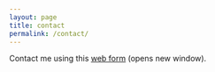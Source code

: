 ```yaml
---
layout: page
title: contact
permalink: /contact/
---
```

Contact me using this <a href="https://ap-calc.github.io/cme/index.html" target="_blank">web form</a> (opens new window).
